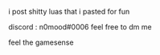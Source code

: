i post shitty luas that i pasted for fun

discord : n0mood#0006    feel free to dm me

feel the gamesense
